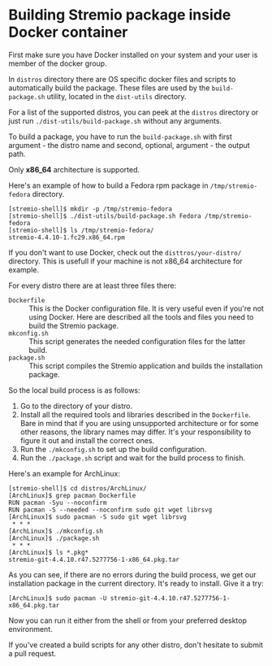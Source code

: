 # Building Stremio package inside Docker container

First make sure you have Docker installed on your system and your user is member of the docker group.

In `distros` directory there are OS specific docker files and scripts to automatically build the package. These files are used by the `build-package.sh` utility, located in the `dist-utils` directory.

For a list of the supported distros, you can peek at the `distros` directory or just run `./dist-utils/build-package.sh` without any arguments.

To build a package, you have to run the `build-package.sh` with first argument - the distro name and second, optional, argument - the output path.

Only **x86_64** architecture is supported.

Here's an example of how to build a Fedora rpm package in `/tmp/stremio-fedora` directory.

```
[stremio-shell]$ mkdir -p /tmp/stremio-fedora
[stremio-shell]$ ./dist-utils/build-package.sh Fedora /tmp/stremio-fedora
[stremio-shell]$ ls /tmp/stremio-fedora/
stremio-4.4.10-1.fc29.x86_64.rpm
```

If you don't want to use Docker, check out the `disttros/your-distro/` directory. This is usefull if your machine is not x86_64 architecture for example.

For every distro there are at least three files there:

<dl>
 <dt><code>Dockerfile</code></dt>
 <dd>This is the Docker configuration file. It is very useful even if you're not using Docker. Here are described all the tools and files you need to build the Stremio package.</dd>
 <dt><code>mkconfig.sh</code></dt>
 <dd>This script generates the needed configuration files for the latter build.</dd>
 <dt><code>package.sh</code></dt>
 <dd>This script compiles the Stremio application and builds the installation package.</dd>
 </dl>

So the local build process is as follows:
1. Go to the directory of your distro.
2. Install all the required tools and libraries described in the `Dockerfile`. Bare in mind that if you are using unsupported architecture or for some other reasons, the library names may differ. It's your responsibility to figure it out and install the correct ones.
3. Run the `./mkconfig.sh` to set up the build configuration.
4. Run the `./package.sh` script and wait for the build process to finish.

Here's an example for ArchLinux:

```
[stremio-shell]$ cd distros/ArchLinux/
[ArchLinux]$ grep pacman Dockerfile 
RUN pacman -Syu --noconfirm
RUN pacman -S --needed --noconfirm sudo git wget librsvg
[ArchLinux]$ sudo pacman -S sudo git wget librsvg
 * * *
[ArchLinux]$ ./mkconfig.sh
[ArchLinux]$ ./package.sh
 * * *
[ArchLinux]$ ls *.pkg*
stremio-git-4.4.10.r47.5277756-1-x86_64.pkg.tar
```

As you can see, if there are no errors during the build process, we get our installation package in the current directory. It's ready to install. Give it a try:

```
[ArchLinux]$ sudo pacman -U stremio-git-4.4.10.r47.5277756-1-x86_64.pkg.tar
```

Now you can run it either from the shell or from your preferred desktop environment.

If you've created a build scripts for any other distro, don't hesitate to submit a pull request. 